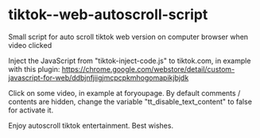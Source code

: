 # tiktok--web-autoscroll-script
Small script for auto scroll tiktok web version on computer browser when video clicked

Inject the JavaScript from "tiktok-inject-code.js" to tiktok.com, in example with this plugin: https://chrome.google.com/webstore/detail/custom-javascript-for-web/ddbjnfjiigjmcpcpkmhogomapikjbjdk

Click on some video, in example at foryoupage. By default comments / contents are hidden, change the variable "tt_disable_text_content" to false for activate it.

Enjoy autoscroll tiktok entertainment. Best wishes.
